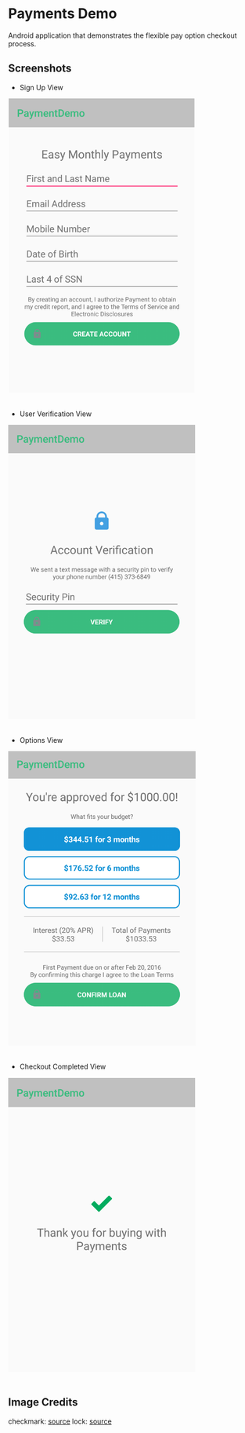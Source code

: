 # Payments Demo
Android application that demonstrates the flexible pay option checkout process.

## Screenshots
* Sign Up View

<img src="https://raw.githubusercontent.com/jamesonrli/payments/master/image/signup.png" height="600px"><br><br>

* User Verification View

<img src="https://raw.githubusercontent.com/jamesonrli/payments/master/image/verify.png" height="600px"><br><br>

* Options View

<img src="https://raw.githubusercontent.com/jamesonrli/payments/master/image/detail.png" height="600px"><br><br>


* Checkout Completed View

<img src="https://raw.githubusercontent.com/jamesonrli/payments/master/image/approved.png" height="600px"><br><br>

## Image Credits
checkmark: [source](http://www.flaticon.com/free-icon/checked-mark_64410#term=check&page=1&position=1)
lock: [source](https://icons8.com/web-app/for/androidL/locked)
